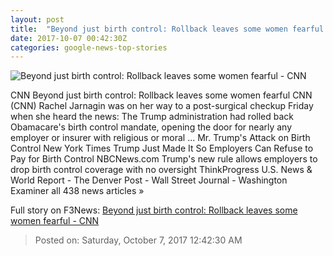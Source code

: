 ```yaml
---
layout: post
title:  "Beyond just birth control: Rollback leaves some women fearful - CNN"
date: 2017-10-07 00:42:30Z
categories: google-news-top-stories
---
```


![Beyond just birth control: Rollback leaves some women fearful - CNN](http://i2.cdn.cnn.com/cnnnext/dam/assets/120120221754-birth-control-ts-super-tease.jpg)

CNN Beyond just birth control: Rollback leaves some women fearful CNN (CNN) Rachel Jarnagin was on her way to a post-surgical checkup Friday when she heard the news: The Trump administration had rolled back Obamacare's birth control mandate, opening the door for nearly any employer or insurer with religious or moral ... Mr. Trump's Attack on Birth Control New York Times Trump Just Made It So Employers Can Refuse to Pay for Birth Control NBCNews.com Trump's new rule allows employers to drop birth control coverage with no oversight ThinkProgress U.S. News & World Report - The Denver Post - Wall Street Journal - Washington Examiner all 438 news articles »


Full story on F3News: [Beyond just birth control: Rollback leaves some women fearful - CNN](http://www.f3nws.com/n/zPXjxB)

> Posted on: Saturday, October 7, 2017 12:42:30 AM
